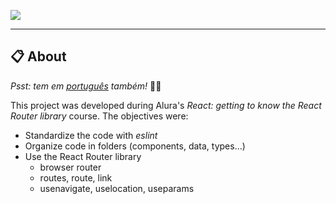 ![](https://ik.imagekit.io/698xlahbaqz/aluroni_x7bDct7Sj.png?ik-sdk-version=javascript-1.4.3&updatedAt=1651011858282)

---

## :clipboard: About

_Psst: tem em [português](/README-pt.md) também!_ :raising_hand_man:

This project was developed during Alura's _React: getting to know the React Router library_ course. The objectives were:

- Standardize the code with _eslint_
- Organize code in folders (components, data, types...)
- Use the React Router library
  - browser router
  - routes, route, link
  - usenavigate, uselocation, useparams
